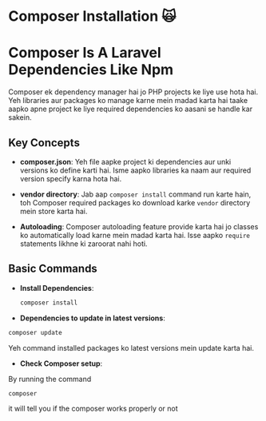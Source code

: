 # Composer Installation 🙀

# Composer Is A Laravel Dependencies Like Npm

Composer ek dependency manager hai jo PHP projects ke liye use hota hai. Yeh libraries aur packages ko manage karne mein madad karta hai taake aapko apne project ke liye required dependencies ko aasani se handle kar sakein.

## Key Concepts

- **composer.json**: Yeh file aapke project ki dependencies aur unki versions ko define karti hai. Isme aapko libraries ka naam aur required version specify karna hota hai.

- **vendor directory**: Jab aap `composer install` command run karte hain, toh Composer required packages ko download karke `vendor` directory mein store karta hai.

- **Autoloading**: Composer autoloading feature provide karta hai jo classes ko automatically load karne mein madad karta hai. Isse aapko `require` statements likhne ki zaroorat nahi hoti.

## Basic Commands

- **Install Dependencies**: 
  ```bash
  composer install
- **Dependencies to update in latest versions**: 
```bash
composer update
```
Yeh command installed packages ko latest versions mein update karta hai.

- **Check Composer setup**: 

By running the command 
  ```bash
  composer 
```
it will tell you if the composer works properly or not
